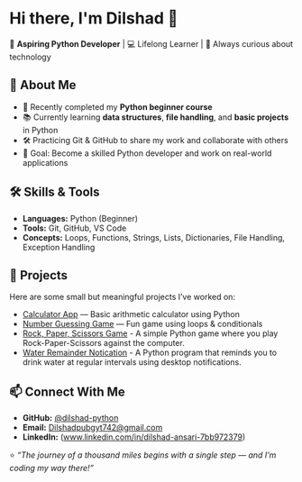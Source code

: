 # Hi there, I'm Dilshad 👋

🎯 **Aspiring Python Developer** | 💻 Lifelong Learner | 🌱 Always curious about technology

## 🚀 About Me
- 🌟 Recently completed my **Python beginner course**
- 📚 Currently learning **data structures**, **file handling**, and **basic projects** in Python
- 🛠️ Practicing Git & GitHub to share my work and collaborate with others
- 🎯 Goal: Become a skilled Python developer and work on real-world applications

## 🛠️ Skills & Tools
- **Languages:** Python (Beginner)
- **Tools:** Git, GitHub, VS Code
- **Concepts:** Loops, Functions, Strings, Lists, Dictionaries, File Handling, Exception Handling

## 📌 Projects
Here are some small but meaningful projects I’ve worked on:
- [Calculator App](#) — Basic arithmetic calculator using Python
- [Number Guessing Game](#) — Fun game using loops & conditionals
- [Rock, Paper, Scissors Game](#) - A simple Python game where you play Rock-Paper-Scissors against the computer.
- [Water Remainder Notication](#) - A Python program that reminds you to drink water at regular intervals using desktop notifications.  

## 📫 Connect With Me
- **GitHub:** [@dilshad-python](https://github.com/dilshad-python)
- **Email:** Dilshadpubgyt742@gmail.com
- **LinkedIn:** (www.linkedin.com/in/dilshad-ansari-7bb972379)

⭐ *“The journey of a thousand miles begins with a single step — and I’m coding my way there!”*
